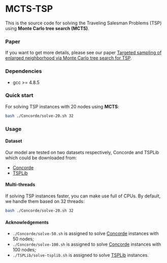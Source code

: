 # MCTS-TSP
This is the source code for solving the Traveling Salesman Problems (TSP) using **Monte Carlo tree search (MCTS)**.

### Paper
If you want to get more details, please see our paper [Targeted sampling of enlarged neighborhood via Monte Carlo tree search for TSP](https://github.com/wouterkool/attention-learn-to-route). 

### Dependencies

* gcc >= 4.8.5

### Quick start

For solving TSP instances with 20 nodes using **MCTS**:

```bash
bash ./Concorde/solve-20.sh 32
```

### Usage

#### Dataset

Our model are tested on two datasets respectively, Concorde and  TSPLib which could be downloaded from:

* [Concorde](https://drive.google.com/file/d/1-5W-S5e7CKsJ9uY9uVXIyxgbcZZNYBrp/view)
* [TSPLib](https://wwwproxy.iwr.uni-heidelberg.de/groups/comopt/software/TSPLIB95)

#### Multi-threads

If solving TSP instances faster, you can make use full of CPUs. By default, we handle them based on 32 threads:

```bash
bash ./Concorde/solve-20.sh 32
```

#### Acknowledgements

* `./Concorde/solve-50.sh` is assigned to solve [Concorde](https://drive.google.com/file/d/1-5W-S5e7CKsJ9uY9uVXIyxgbcZZNYBrp/view) instances with 50 nodes;
* `./Concorde/solve-100.sh` is assigned to solve [Concorde](https://drive.google.com/file/d/1-5W-S5e7CKsJ9uY9uVXIyxgbcZZNYBrp/view) instances with 100 nodes;
* `./TSPLib/solve-tsplib.sh` is assigned to solve [TSPLib](https://wwwproxy.iwr.uni-heidelberg.de/groups/comopt/software/TSPLIB95) instances.
